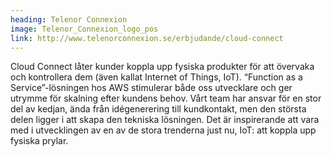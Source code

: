 ```yaml
---
heading: Telenor Connexion
image: Telenor_Connexion_logo_pos
link: http://www.telenorconnexion.se/erbjudande/cloud-connect
---
```


Cloud Connect låter kunder koppla upp fysiska produkter för att övervaka och kontrollera dem (även kallat Internet of Things, IoT). “Function as a Service”-lösningen hos AWS stimulerar både oss utvecklare och ger utrymme för skalning efter kundens behov. Vårt team har ansvar för en stor del av kedjan, ända från idégenerering till kundkontakt, men den största delen ligger i att skapa den tekniska lösningen. Det är inspirerande att vara med i utvecklingen av en av de stora trenderna just nu, IoT: att koppla upp fysiska prylar.
